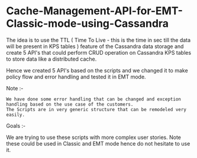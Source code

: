 # Cache-Management-API-for-EMT-Classic-mode-using-Cassandra
The idea is to use the TTL ( Time To Live - this is the time in sec till the data will be present in KPS tables ) feature of the Cassandra data storage and create 5 API's that could perform CRUD operation on Cassandra KPS tables to store data like a distributed cache.


Hence we created 5 API's based on the scripts and we changed it to make policy flow and error handling and tested it in EMT mode.


Note :-

    We have done some error handling that can be changed and exception handling based on the use case of the customers.
    The Scripts are in very generic structure that can be remodeled very easily.

 

Goals :-

We are trying to use these scripts with more complex user stories. 
Note these could be used in Classic and EMT mode hence do not hesitate to use it. 

